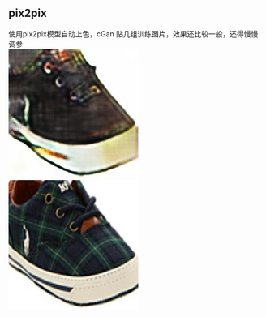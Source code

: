## pix2pix
使用pix2pix模型自动上色，cGan
贴几组训练图片，效果还比较一般，还得慢慢调参<br>
![](https://github.com/lmb633/pix2pix/blob/master/images/14.jpg) ![](https://github.com/lmb633/pix2pix/blob/master/images/14_real.jpg)<br> 
